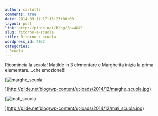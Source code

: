 ```yaml
---
author: carlotta
comments: true
date: 2014-09-11 17:13:23+00:00
layout: post
link: http://pilde.net/blog/?p=4862
slug: ritorno-a-scuola
title: Ritorno a scuola
wordpress_id: 4862
categories:
- Scuola
---
```


Ricomincia la scuola! Matilde in 3 elementare e Margherita inizia la prima elementare....che emozione!!!

[![marghe_scuola](http://pilde.net/blog/wp-content/uploads/2014/12/marghe_scuola.jpg)


](http://pilde.net/blog/wp-content/uploads/2014/12/marghe_scuola.jpg)


[![mati_scuola](http://pilde.net/blog/wp-content/uploads/2014/12/mati_scuola.jpg)


](http://pilde.net/blog/wp-content/uploads/2014/12/mati_scuola.jpg)



